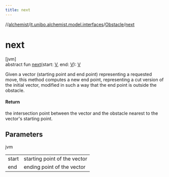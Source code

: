 ```yaml
---
title: next
---
```

//[alchemist](../../../index.html)/[it.unibo.alchemist.model.interfaces](../index.html)/[Obstacle](index.html)/[next](next.html)



# next



[jvm]\
abstract fun [next](next.html)(start: [V](index.html), end: [V](index.html)): [V](index.html)



Given a vector (starting point and end point) representing a requested move, this method computes a new end point, representing a cut version of the initial vector, modified in such a way that the end point is outside the obstacle.



#### Return



the intersection point between the vector and the obstacle nearest to the vector's starting point.



## Parameters


jvm

| | |
|---|---|
| start | starting point of the vector |
| end | ending point of the vector |





